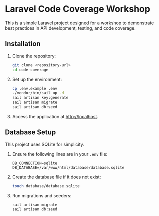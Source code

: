 # Laravel Code Coverage Workshop

This is a simple Laravel project designed for a workshop to demonstrate best practices in API development, testing, and code coverage.

## Installation

1. Clone the repository:

    ```bash
    git clone <repository-url>
    cd code-coverage
    ```

2. Set up the environment:

    ```bash
    cp .env.example .env
    ./vendor/bin/sail up -d
    sail artisan key:generate
    sail artisan migrate
    sail artisan db:seed
    ```

3. Access the application at [http://localhost](http://localhost).

## Database Setup

This project uses SQLite for simplicity.

1. Ensure the following lines are in your `.env` file:
    ```env
    DB_CONNECTION=sqlite
    DB_DATABASE=/var/www/html/database/database.sqlite
    ```
2. Create the database file if it does not exist:
    ```bash
    touch database/database.sqlite
    ```
3. Run migrations and seeders:
    ```bash
    sail artisan migrate
    sail artisan db:seed
    ```
